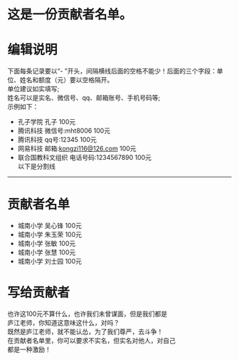 # 这是一份贡献者名单。
# 编辑说明
下面每条记录要以“- ”开头，间隔横线后面的空格不能少！后面的三个字段：单位、姓名和额度（元）要以空格隔开。<br/>
单位建议如实填写;<br/>
姓名可以是实名、微信号、qq、邮箱账号、手机号码等;<br/>
示例如下：
- 孔子学院 孔子 100元
- 腾讯科技 微信号:mht8006 100元
- 腾讯科技 qq号:12345 100元
- 网易科技 邮箱:kongzi116@126.com 100元
- 联合国教科文组织 电话号码:1234567890 100元<br/>
以下是分割线
----
# 贡献者名单
- 城南小学 吴心锋 100元
- 城南小学 朱玉荣 100元
- 城南小学 张敏 100元
- 城南小学 张慧 100元
- 城南小学 刘士园 100元

# 写给贡献者<br/>
也许这100元不算什么，也许我们未曾谋面，但是我们都是<br/>
庐江老师，你知道这意味这什么，对吗？<br/>
    既然是庐江老师，就不能认怂，为了我们尊严，去斗争！<br/>
    在贡献者名单里，你可以要求不实名，但实名对他人，对自己<br/>
都是一种激励！<br/>
